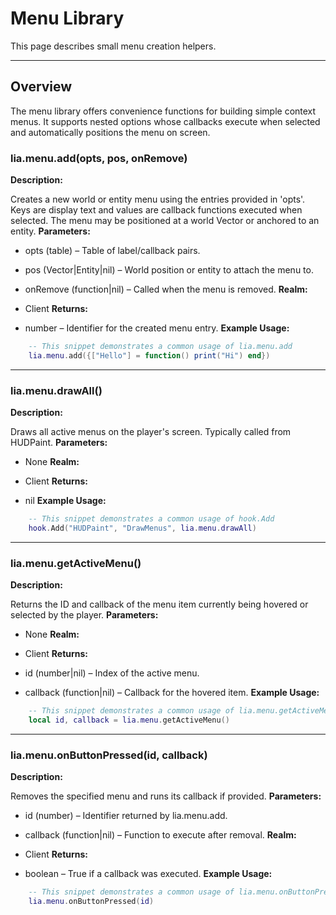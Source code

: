 # Menu Library

This page describes small menu creation helpers.

---

## Overview

The menu library offers convenience functions for building simple context menus. It supports nested options whose callbacks execute when selected and automatically positions the menu on screen.

### lia.menu.add(opts, pos, onRemove)

    
**Description:**

Creates a new world or entity menu using the entries provided in 'opts'.
Keys are display text and values are callback functions executed when
selected. The menu may be positioned at a world Vector or anchored to
an entity.
**Parameters:**

* opts (table) – Table of label/callback pairs.
* pos (Vector|Entity|nil) – World position or entity to attach the menu to.
* onRemove (function|nil) – Called when the menu is removed.
**Realm:**

* Client
**Returns:**

* number – Identifier for the created menu entry.
**Example Usage:**

```lua
    -- This snippet demonstrates a common usage of lia.menu.add
    lia.menu.add({["Hello"] = function() print("Hi") end})
```

---


### lia.menu.drawAll()

    
**Description:**

Draws all active menus on the player's screen. Typically called from
HUDPaint.
**Parameters:**

* None
**Realm:**

* Client
**Returns:**

* nil
**Example Usage:**

```lua
    -- This snippet demonstrates a common usage of hook.Add
    hook.Add("HUDPaint", "DrawMenus", lia.menu.drawAll)
```

---


### lia.menu.getActiveMenu()

    
**Description:**

Returns the ID and callback of the menu item currently being hovered
or selected by the player.
**Parameters:**

* None
**Realm:**

* Client
**Returns:**

* id (number|nil) – Index of the active menu.
* callback (function|nil) – Callback for the hovered item.
**Example Usage:**

```lua
    -- This snippet demonstrates a common usage of lia.menu.getActiveMenu
    local id, callback = lia.menu.getActiveMenu()
```

---


### lia.menu.onButtonPressed(id, callback)

    
**Description:**

Removes the specified menu and runs its callback if provided.
**Parameters:**

* id (number) – Identifier returned by lia.menu.add.
* callback (function|nil) – Function to execute after removal.
**Realm:**

* Client
**Returns:**

* boolean – True if a callback was executed.
**Example Usage:**

```lua
    -- This snippet demonstrates a common usage of lia.menu.onButtonPressed
    lia.menu.onButtonPressed(id)
```
